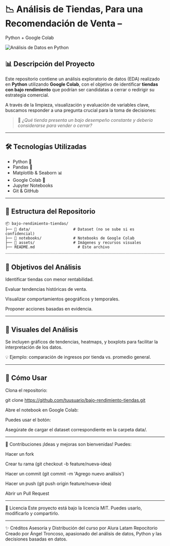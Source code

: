 # 📉 Análisis de Tiendas, Para una Recomendación de Venta –
  Python + Google Colab

![Análisis de Datos en Python](https://th.bing.com/th/id/OIP.vz5DfCdbjozCdhqNPAcB6gHaHa?rs=1&pid=ImgDetMain)

## 📊 Descripción del Proyecto

Este repositorio contiene un análisis exploratorio de datos (EDA) realizado en **Python** utilizando **Google Colab**, con el objetivo de identificar **tiendas con bajo rendimiento** que podrían ser candidatas a cerrar o redirigir su estrategia comercial.

A través de la limpieza, visualización y evaluación de variables clave, buscamos responder a una pregunta crucial para la toma de decisiones:

> 🧠 _¿Qué tienda presenta un bajo desempeño constante y debería considerarse para vender o cerrar?_

---

## 🛠️ Tecnologías Utilizadas

- Python 🐍
- Pandas 🐼
- Matplotlib & Seaborn 📊
- Google Colab 📓
- Jupyter Notebooks
- Git & GitHub

---

## 📁 Estructura del Repositorio

```plaintext
📦 bajo-rendimiento-tiendas/
├── 📂 data/                   # Dataset (no se sube si es confidencial)
├── 📂 notebooks/              # Notebooks de Google Colab
├── 📂 assets/                 # Imágenes y recursos visuales
├── README.md                   # Este archivo
_____________________________________________________________________________________________________
```
## 📌 Objetivos del Análisis
Identificar tiendas con menor rentabilidad.

Evaluar tendencias históricas de venta.

Visualizar comportamientos geográficos y temporales.

Proponer acciones basadas en evidencia.
_____________________________________________________________________________________________________

## 📸 Visuales del Análisis
Se incluyen gráficos de tendencias, heatmaps, y boxplots para facilitar la interpretación de los datos.

💡 Ejemplo: comparación de ingresos por tienda vs. promedio general.
_____________________________________________________________________________________________________

## 🚀 Cómo Usar
Clona el repositorio:

git clone https://github.com/tuusuario/bajo-rendimiento-tiendas.git

Abre el notebook en Google Colab:

Puedes usar el botón:

Asegúrate de cargar el dataset correspondiente en la carpeta data/.
_____________________________________________________________________________________________________

🧠 Contribuciones
¡Ideas y mejoras son bienvenidas! Puedes:

Hacer un fork

Crear tu rama (git checkout -b feature/nueva-idea)

Hacer un commit (git commit -m 'Agrego nuevo análisis')

Hacer un push (git push origin feature/nueva-idea)

Abrir un Pull Request
_____________________________________________________________________________________________________

📃 Licencia
Este proyecto está bajo la licencia MIT. Puedes usarlo, modificarlo y compartirlo.
_____________________________________________________________________________________________________

✨ Créditos
Asesoría y Distribución del curso por Alura Latam
Repocitorio Creado por Ángel Troncoso, apasionado del análisis de datos, Python y las decisiones basadas en datos.
